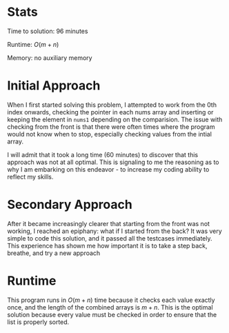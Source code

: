 # Stats
Time to solution: 96 minutes

Runtime: $O(m+n)$

Memory: no auxiliary memory
# Initial Approach

When I first started solving this problem, I attempted to work from the 0th index onwards, checking the pointer in each nums array and inserting or keeping the element in `nums1` depending on the comparision. The issue with checking from the front is that there were often times where the program would not know when to stop, especially checking values from the intial array.

I will admit that it took a long time (60 minutes) to discover that this approach was not at all optimal. This is signaling to me the reasoning as to why I am embarking on this endeavor - to increase my coding ability to reflect my skills.

# Secondary Approach

After it became increasingly clearer that starting from the front was not working, I reached an epiphany: what if I started from the back? It was very simple to code this solution, and it passed all the testcases immediately. This experience has shown me how important it is to take a step back, breathe, and try a new approach

# Runtime

This program runs in $O(m+n)$ time because it checks each value exactly once, and the length of the combined arrays is $m+n$. This is the optimal solution because every value must be checked in order to ensure that the list is properly sorted.